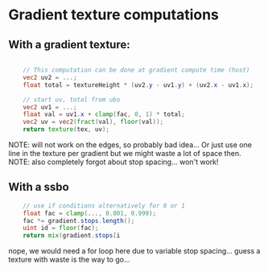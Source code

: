 
# Gradient texture computations

## With a gradient texture:

```glsl

	// This computation can be done at gradient compute time (host)
	vec2 uv2 = ...;
	float total = textureHeight * (uv2.y - uv1.y) + (uv2.x - uv1.x);

	// start uv, total from ubo
	vec2 uv1 = ...;
	float val = uv1.x + clamp(fac, 0, 1) * total;
	vec2 uv = vec2(fract(val), floor(val));
	return texture(tex, uv);
```

NOTE: will not work on the edges, so probably bad idea...
Or just use one line in the texture per gradient but we might waste
a lot of space then.
NOTE: also completely forgot about stop spacing... won't work!

## With a ssbo

```glsl
	// use if conditions alternatively for 0 or 1
	float fac = clamp(..., 0.001, 0.999);
	fac *= gradient.stops.length();
	uint id = floor(fac);
	return mix(gradient.stops[i
```

nope, we would need a for loop here due to variable stop spacing...
guess a texture with waste is the way to go...
